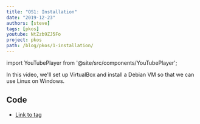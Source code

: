 ```yaml
---
title: "OS1: Installation"
date: "2019-12-23"
authors: [steve]
tags: [pkos]
youtube: NtZzb9ZJ5Fo
project: pkos
path: /blog/pkos/1-installation/
---
```


import YouTubePlayer from '@site/src/components/YouTubePlayer';

<YouTubePlayer youtubeLink={frontmatter.youtube} />

In this video, we'll set up VirtualBox and install a Debian VM so that we can use Linux on Windows.

## Code

- [Link to tag](https://github.com/pagekeysolutions/pkos/releases/tag/vid%2Fos001)